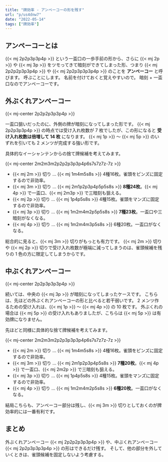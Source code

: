 ```yaml
---
title: "牌効率 - アンペーコーの形を残す"
url: "p/us4dnw7"
date: "2022-05-14"
tags: ["牌効率"]
---
```


アンペーコーとは
----

{{< mj 2p2p3p3p4p >}} という一盃口の一歩手前の形から、さらに {{< mj 2p >}} や {{< mj 3p >}} をツモってきて暗刻ができてしまった形、つまり {{< mj 2p2p2p3p3p4p >}} や {{< mj 2p2p3p3p3p4p >}} のことを __アンペーコー__ と呼びます。
呼ぶことにします。
名前を付けておくと覚えやすいので。
暗刻 + 一盃口なのでアンペーコーです。


外ぶくれアンペーコー
----

{{< mj-center 2p2p2p3p3p4p >}}

一盃口狙いだったのに、外側の牌が暗刻になってしまった形です。
{{< mj 2p2p3p3p4p >}} の時点では受け入れ枚数が 7 枚でしたが、この形になると __受け入れ枚数は倍増して 14 枚__ になります。
{{< mj 1p >}} 〜 {{< mj 5p >}} のいずれを引いても 2 メンツが完成する強い形です。

具体的なイーシャンテンからの捨て牌候補を考えてみます。

{{< mj-center 2m2m3m2p2p2p3p3p4p6s7s7z7z-7z >}}

- {{< mj 2m >}} 切り ... {{< mj 1m4m5s8s >}} 4種16枚。雀頭をピンズに固定するので非効率。
- {{< mj 3m >}} 切り ... {{< mj 2m1p2p3p4p5p5s8s >}} __8種24枚__。{{< mj 4p >}} で一盃口、{{< mj 2m3p >}} で三暗刻も狙える。
- {{< mj 2p >}} 切り ... {{< mj 1p4p5s8s >}} 4種15枚。雀頭をマンズに固定するので非効率。
- {{< mj 3p >}} 切り ... {{< mj 1m2m4m2p5p5s8s >}} __7種23枚__。一盃口や三暗刻がなくなる。
- {{< mj 4p >}} 切り ... {{< mj 1m2m4m3p5s8s >}} 6種20枚。一盃口がなくなる。

総合的に見ると、{{< mj 3m >}} 切りがもっとも有力です。
{{< mj 2m >}} 切りや {{< mj 2p >}} 切りで受け入れ枚数が極端に減ってしまうのは、雀頭候補を残りの 1 色の方に限定してしまうからです。


中ぶくれアンペーコー
----

{{< mj-center 2p2p3p3p3p4p >}}

続いては、中央の {{< mj 3p >}} が暗刻になってしまったケースです。
こちらは、先ほどの外ぶくれアンペーコーの形と比べると若干弱いです。
2 メンツ作るための受け入れは、{{< mj 1p >}} 〜 {{< mj 4p >}} の 10 枚です。
外ぶくれの場合は {{< mj 5p >}} の受け入れもありましたが、こちらは {{< mj 5p >}} は有効牌になりません。

先ほどと同様に具体的な捨て牌候補を考えてみます。

{{< mj-center 2m2m3m2p2p3p3p3p4p6s7s7z7z-7z >}}

- {{< mj 2m >}} 切り ... {{< mj 1m4m5s8s >}} 4種16枚。雀頭をピンズに固定するので非効率。
- {{< mj 3m >}} 切り ... {{< mj 2m1p2p3p4p5s8s >}} __7種20枚__。{{< mj 4p >}} で一盃口、{{< mj 2m2p >}} で三暗刻も狙える。
- {{< mj 3p >}} 切り ... {{< mj 1p4p5s8s >}} 4種15枚。雀頭をマンズに固定するので非効率。
- {{< mj 4p >}} 切り ... {{< mj 1m2m4m2p5s8s >}} __6種20枚__。一盃口がなくなる。

結局こちらも、アンペーコー部分は残し、{{< mj 3m >}} 切りとしておくのが牌効率的には一番有利です。


まとめ
----

外ぶくれアンペーコー {{< mj 2p2p2p3p3p4p >}} や、中ぶくれアンペーコー {{< mj 2p2p3p3p3p4p >}} の形はできるだけ残す。
そして、他の部分を外していくときは、雀頭候補を固定しないよう考慮する。

